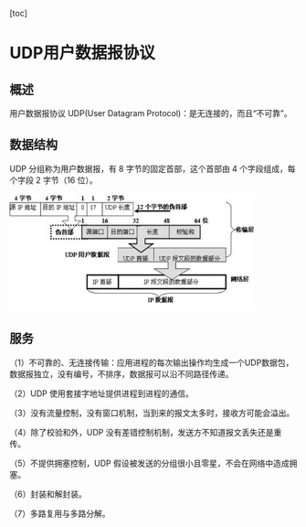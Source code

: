 [toc]

# UDP用户数据报协议

## 概述

用户数据报协议 UDP(User Datagram Protocol)：是无连接的，而且“不可靠”。

## 数据结构

UDP 分组称为用户数据报，有 8 字节的固定首部，这个首部由 4 个字段组成，每个字段 2 字节（16 位）。

![udpfuwu1](./pic/udpfuwu1.jpg)

## 服务

（1）不可靠的、无连接传输：应用进程的每次输出操作均生成一个UDP数据包，数据报独立，没有编号，不排序，数据报可以沿不同路径传递。

（2）UDP 使用套接字地址提供进程到进程的通信。

（3）没有流量控制，没有窗口机制，当到来的报文太多时，接收方可能会溢出。

（4）除了校验和外，UDP 没有差错控制机制，发送方不知道报文丢失还是重传。

（5）不提供拥塞控制，UDP 假设被发送的分组很小且零星，不会在网络中造成拥塞。

（6）封装和解封装。

（7）多路复用与多路分解。
